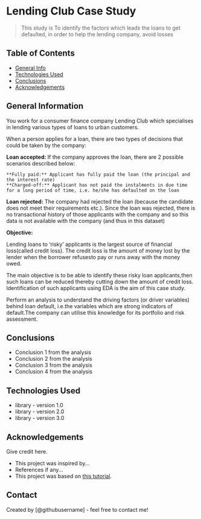 # Lending Club Case Study
> This study is To identify the factors which leads the loans to get defaulted, in order to help the lending company, avoid losses
> 

## Table of Contents
* [General Info](#general-information)
* [Technologies Used](#technologies-used)
* [Conclusions](#conclusions)
* [Acknowledgements](#acknowledgements)

<!-- You can include any other section that is pertinent to your problem -->

## General Information
You work for a consumer finance company Lending Club which specialises in lending various types of loans to urban customers.
 
 When a person applies for a loan, there are two types of decisions that could be taken by the company:


**Loan accepted:** If the company approves the loan, there are 2  possible scenarios described below:

    **Fully paid:** Applicant has fully paid the loan (the principal and the interest rate)
    **Charged-off:** Applicant has not paid the instalments in due time for a long period of time, i.e. he/she has defaulted on the loan

**Loan rejected:** The company had rejected the loan (because the candidate does not meet their requirements etc.). Since the loan was rejected, there is no transactional history of those applicants with the company and so this data is not available with the company (and thus in this dataset)

**Objective:**

Lending loans to ‘risky’ applicants is the largest source of financial loss(called credit loss). The credit loss is the amount of money lost by the lender when the borrower refusesto pay or runs away with the money owed.  

The main objective is to be able to identify these risky loan applicants,then such loans can be reduced thereby cutting down the amount of credit loss. Identification of such applicants using EDA is the aim of this case study.   

Perform an analysis to understand the driving factors (or driver variables) behind loan default, i.e.the variables which are strong indicators of default.The company can utilise this knowledge for its portfolio and risk assessment.

## Conclusions
- Conclusion 1 from the analysis
- Conclusion 2 from the analysis
- Conclusion 3 from the analysis
- Conclusion 4 from the analysis

<!-- You don't have to answer all the questions - just the ones relevant to your project. -->


## Technologies Used
- library - version 1.0
- library - version 2.0
- library - version 3.0

<!-- As the libraries versions keep on changing, it is recommended to mention the version of library used in this project -->

## Acknowledgements
Give credit here.
- This project was inspired by...
- References if any...
- This project was based on [this tutorial](https://www.example.com).


## Contact
Created by [@githubusername] - feel free to contact me!


<!-- Optional -->
<!-- ## License -->
<!-- This project is open source and available under the [... License](). -->

<!-- You don't have to include all sections - just the one's relevant to your project -->
